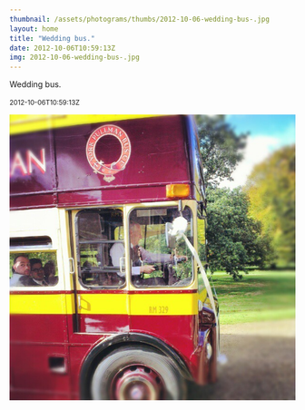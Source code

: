 ```yaml
---
thumbnail: /assets/photograms/thumbs/2012-10-06-wedding-bus-.jpg
layout: home
title: "Wedding bus."
date: 2012-10-06T10:59:13Z
img: 2012-10-06-wedding-bus-.jpg
---
```


Wedding bus.

<small>2012-10-06T10:59:13Z</small>

![Wedding bus.](2012-10-06-wedding-bus-.jpg)
